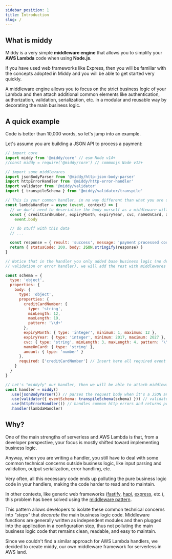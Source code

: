 ```yaml
---
sidebar_position: 1
title: Introduction
slug: /
---
```


## What is middy

Middy is a very simple **middleware engine** that allows you to simplify your **AWS Lambda** code when using **Node.js**.

If you have used web frameworks like Express, then you will be familiar with the concepts adopted in Middy and you will be able to get started very quickly.

A middleware engine allows you to focus on the strict business logic of your Lambda and then attach additional common elements like authentication, authorization, validation, serialization, etc. in a modular and reusable way by decorating the main business logic.

## A quick example

Code is better than 10,000 words, so let's jump into an example.

Let's assume you are building a JSON API to process a payment:

```javascript title="handler.js"
// import core
import middy from '@middy/core' // esm Node v14+
//const middy = require('@middy/core') // commonjs Node v12+

// import some middlewares
import jsonBodyParser from '@middy/http-json-body-parser'
import httpErrorHandler from '@middy/http-error-handler'
import validator from '@middy/validator'
import { transpileSchema } from '@middy/validator/transpile'

// This is your common handler, in no way different than what you are used to doing every day in AWS Lambda
const lambdaHandler = async (event, context) => {
  // we don't need to deserialize the body ourself as a middleware will be used to do that
  const { creditCardNumber, expiryMonth, expiryYear, cvc, nameOnCard, amount } =
    event.body

  // do stuff with this data
  // ...

  const response = { result: 'success', message: 'payment processed correctly' }
  return { statusCode: 200, body: JSON.stringify(response) }
}

// Notice that in the handler you only added base business logic (no deserialization,
// validation or error handler), we will add the rest with middlewares

const schema = {
  type: 'object',
  properties: {
    body: {
      type: 'object',
      properties: {
        creditCardNumber: {
          type: 'string',
          minLength: 12,
          maxLength: 19,
          pattern: '\\d+'
        },
        expiryMonth: { type: 'integer', minimum: 1, maximum: 12 },
        expiryYear: { type: 'integer', minimum: 2017, maximum: 2027 },
        cvc: { type: 'string', minLength: 3, maxLength: 4, pattern: '\\d+' },
        nameOnCard: { type: 'string' },
        amount: { type: 'number' }
      },
      required: ['creditCardNumber'] // Insert here all required event properties
    }
  }
}

// Let's "middyfy" our handler, then we will be able to attach middlewares to it
const handler = middy()
  .use(jsonBodyParser()) // parses the request body when it's a JSON and converts it to an object
  .use(validator({ eventSchema: transpileSchema(schema) })) // validates the input
  .use(httpErrorHandler()) // handles common http errors and returns proper responses
  .handler(lambdaHandler)
```

## Why?

One of the main strengths of serverless and AWS Lambda is that, from a developer
perspective, your focus is mostly shifted toward implementing business logic.

Anyway, when you are writing a handler, you still have to deal with some common technical concerns
outside business logic, like input parsing and validation, output serialization,
error handling, etc.

Very often, all this necessary code ends up polluting the pure business logic code in
your handlers, making the code harder to read and to maintain.

In other contexts, like generic web frameworks ([fastify](http://fastify.io), [hapi](https://hapijs.com/), [express](http://expressjs.com/), etc.), this
problem has been solved using the [middleware pattern](https://www.packtpub.com/mapt/book/web_development/9781783287314/4/ch04lvl1sec33/middleware).

This pattern allows developers to isolate these common technical concerns into
_"steps"_ that _decorate_ the main business logic code.
Middleware functions are generally written as independent modules and then plugged into
the application in a configuration step, thus not polluting the main business logic
code that remains clean, readable, and easy to maintain.

Since we couldn't find a similar approach for AWS Lambda handlers, we decided
to create middy, our own middleware framework for serverless in AWS land.
